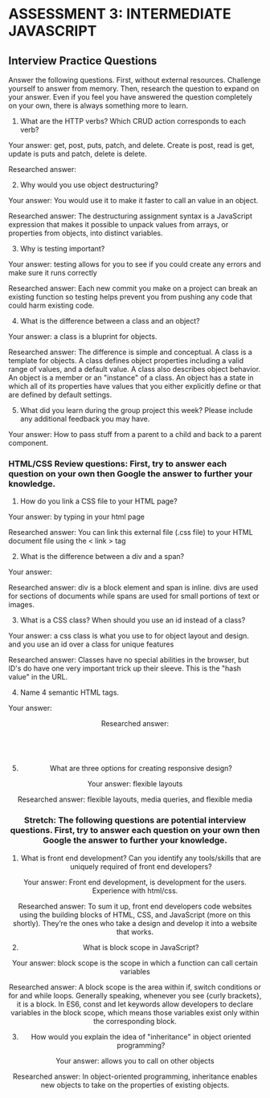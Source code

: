 # ASSESSMENT 3: INTERMEDIATE JAVASCRIPT
## Interview Practice Questions

Answer the following questions. First, without external resources. Challenge yourself to answer from memory. Then, research the question to expand on your answer. Even if you feel you have answered the question completely on your own, there is always something more to learn.

1. What are the HTTP verbs? Which CRUD action corresponds to each verb?

  Your answer: get, post, puts, patch, and delete. Create is post, read is get, update is puts and patch, delete is delete.

  Researched answer:


2. Why would you use object destructuring?

  Your answer: You would use it to make it faster to call an value in an object.

  Researched answer: The destructuring assignment syntax is a JavaScript expression that makes it possible to unpack values from arrays, or properties from objects, into distinct variables.


3. Why is testing important?

  Your answer: testing allows for you to see if you could create any errors and make sure it runs correctly

  Researched answer: Each new commit you make on a project can break an existing function so testing helps prevent you from pushing any code that could harm existing code.


4. What is the difference between a class and an object?

  Your answer: a class is a bluprint for objects. 
 
  Researched answer: The difference is simple and conceptual. A class is a template for objects. A class defines object properties including a valid range of values, and a default value. A class also describes object behavior. An object is a member or an "instance" of a class. An object has a state in which all of its properties have values that you either explicitly define or that are defined by default settings.



5. What did you learn during the group project this week? Please include any additional feedback you may have.

  Your answer: How to pass stuff from a parent to a child and back to a parent component. 



### HTML/CSS Review questions: First, try to answer each question on your own then Google the answer to further your knowledge.

1. How do you link a CSS file to your HTML page?

  Your answer: by typing <link> in your html page

  Researched answer: You can link this external file (.css file) to your HTML document file using the < link > tag 


2. What is the difference between a div and a span?

  Your answer:

  Researched answer: div is a block element and span is inline. divs are used for sections of documents while spans are used for small portions of text or images.


3. What is a CSS class? When should you use an id instead of a class?

  Your answer: a css class is what you use to for object layout and design. and you use an id over a class for unique features

  Researched answer: Classes have no special abilities in the browser, but ID's do have one very important trick up their sleeve. This is the "hash value" in the URL.


4. Name 4 semantic HTML tags.

  Your answer: <nav> <header> <footer> <table>

  Researched answer: <nav> <header> <footer> <table>


5. What are three options for creating responsive design?

  Your answer: flexible layouts

  Researched answer: flexible layouts, media queries, and flexible media


### Stretch: The following questions are potential interview questions. First, try to answer each question on your own then Google the answer to further your knowledge.

1. What is front end development? Can you identify any tools/skills that are uniquely required of front end developers?

  Your answer: Front end development, is development for the users. Experience with html/css.

  Researched answer: To sum it up, front end developers code websites using the building blocks of HTML, CSS, and JavaScript (more on this shortly). They’re the ones who take a design and develop it into a website that works.


2. What is block scope in JavaScript?

  Your answer: block scope is the scope in which a function can call certain variables

  Researched answer: A block scope is the area within if, switch conditions or for and while loops. Generally speaking, whenever you see {curly brackets}, it is a block. In ES6, const and let keywords allow developers to declare variables in the block scope, which means those variables exist only within the corresponding block.


3. How would you explain the idea of "inheritance" in object oriented programming?

  Your answer: allows you to call on other objects

  Researched answer: In object-oriented programming, inheritance enables new objects to take on the properties of existing objects. 
